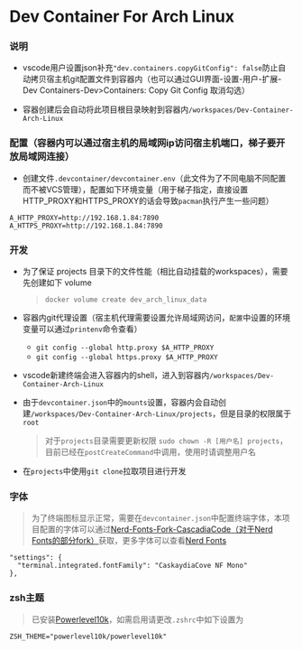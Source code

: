 Dev Container For Arch Linux
==========

### 说明
- vscode用户设置json补充`"dev.containers.copyGitConfig": false`防止自动拷贝宿主机git配置文件到容器内（也可以通过GUI界面-设置-用户-扩展-Dev Containers-Dev>Containers: Copy Git Config 取消勾选）

- 容器创建后会自动将此项目根目录映射到容器内`/workspaces/Dev-Container-Arch-Linux`

### 配置（容器内可以通过宿主机的局域网ip访问宿主机端口，梯子要开放局域网连接）
- 创建文件`.devcontainer/devcontainer.env`（此文件为了不同电脑不同配置而不被VCS管理），配置如下环境变量（用于梯子指定，直接设置HTTP_PROXY和HTTPS_PROXY的话会导致`pacman`执行产生一些问题）
```
A_HTTP_PROXY=http://192.168.1.84:7890
A_HTTPS_PROXY=http://192.168.1.84:7890
```

### 开发
- 为了保证 projects 目录下的文件性能（相比自动挂载的workspaces），需要先创建如下 volume
  > `docker volume create dev_arch_linux_data`

- 容器内git代理设置（宿主机代理需要设置允许局域网访问，`配置`中设置的环境变量可以通过`printenv`命令查看）
    - `git config --global http.proxy $A_HTTP_PROXY`
    - `git config --global https.proxy $A_HTTP_PROXY`

- vscode新建终端会进入容器内的shell，进入到容器内`/workspaces/Dev-Container-Arch-Linux`

- 由于`devcontainer.json`中的`mounts`设置，容器内会自动创建`/workspaces/Dev-Container-Arch-Linux/projects`，但是目录的权限属于`root`
  > 对于`projects`目录需要更新权限 `sudo chown -R [用户名] projects`，目前已经在`postCreateCommand`中调用，使用时请调整用户名

- 在`projects`中使用`git clone`拉取项目进行开发

### 字体
> 为了终端图标显示正常，需要在`devcontainer.json`中配置终端字体，本项目配置的字体可以通过[Nerd-Fonts-Fork-CascadiaCode（对于Nerd Fonts的部分fork）](https://github.com/icuxika/Nerd-Fonts-Fork-CascadiaCode)获取，更多字体可以查看[Nerd Fonts](https://github.com/ryanoasis/nerd-fonts)
```
"settings": {
  "terminal.integrated.fontFamily": "CaskaydiaCove NF Mono"
},
```

### zsh主题
> 已安装[Powerlevel10k](https://github.com/romkatv/powerlevel10k)，如需启用请更改`.zshrc`中如下设置为
```
ZSH_THEME="powerlevel10k/powerlevel10k"
```